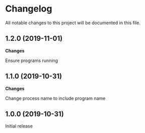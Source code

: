 # Changelog

All notable changes to this project will be documented in this file.

## 1.2.0 (2019-11-01)

**Changes**

Ensure programs running

## 1.1.0 (2019-10-31)

**Changes**

Change process name to include program name

## 1.0.0 (2019-10-31)

Initial release
